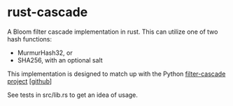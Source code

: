 # rust-cascade
A Bloom filter cascade implementation in rust. This can utilize one of two hash
functions:

* MurmurHash32, or
* SHA256, with an optional salt

This implementation is designed to match up with the Python [filter-cascade
project](https://pypi.org/project/filtercascade/)
[[github](https://github.com/mozilla/filter-cascade)]

See tests in src/lib.rs to get an idea of usage.
